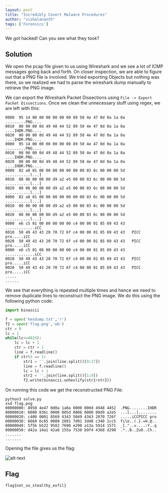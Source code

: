 ```yaml
---
layout: post
title: "Incredibly Covert Malware Procedures"
author: "vishalananth"
tags: ['Forensics']
---
```


We got hacked! Can you see what they took?

## Solution

We open the pcap file given to us using Wireshark and we see a lot of ICMP messages going back and forth. On closer inspection, we are able to figure out that a PNG file is involved. We tried exporting Objects but nothing was there, so we realized we had to parse the wireshark dump manually to retrieve the PNG image.

We can export the Wireshark Packet Dissections using `File -> Export Packet Dissections`. Once we clean the unnecessary stuff using regex, we are left with this:

```
0000  95 14 00 00 00 00 00 00 89 50 4e 47 0d 0a 1a 0a   .........PNG....
0010  00 00 00 0d 49 48 44 52 89 50 4e 47 0d 0a 1a 0a   ....IHDR.PNG....
0020  00 00 00 0d 49 48 44 52 89 50 4e 47 0d 0a 1a 0a   ....IHDR.PNG....
0000  95 14 00 00 00 00 00 00 89 50 4e 47 0d 0a 1a 0a   .........PNG....
0010  00 00 00 0d 49 48 44 52 89 50 4e 47 0d 0a 1a 0a   ....IHDR.PNG....
0020  00 00 00 0d 49 48 44 52 89 50 4e 47 0d 0a 1a 0a   ....IHDR.PNG....
0000  82 a8 01 00 00 00 00 00 00 00 03 6c 00 00 00 5d   ...........l...]
0010  08 06 00 00 00 d9 a2 e5 00 00 03 6c 00 00 00 5d   ...........l...]
0020  08 06 00 00 00 d9 a2 e5 00 00 03 6c 00 00 00 5d   ...........l...]
0000  82 a8 01 00 00 00 00 00 00 00 03 6c 00 00 00 5d   ...........l...]
0010  08 06 00 00 00 d9 a2 e5 00 00 03 6c 00 00 00 5d   ...........l...]
0020  08 06 00 00 00 d9 a2 e5 00 00 03 6c 00 00 00 5d   ...........l...]
0000  e6 c5 01 00 00 00 00 00 c4 00 00 01 85 69 43 43   .............iCC
0010  50 49 43 43 20 70 72 6f c4 00 00 01 85 69 43 43   PICC pro.....iCC
0020  50 49 43 43 20 70 72 6f c4 00 00 01 85 69 43 43   PICC pro.....iCC
0000  e6 c5 01 00 00 00 00 00 c4 00 00 01 85 69 43 43   .............iCC
0010  50 49 43 43 20 70 72 6f c4 00 00 01 85 69 43 43   PICC pro.....iCC
0020  50 49 43 43 20 70 72 6f c4 00 00 01 85 69 43 43   PICC pro.....iCC
.....
......
```

We see that everything is repeated multiple times and hence we need to remove duplicate lines to reconstruct the PNG image. We do this using the following python code:

```python
import binascii

f = open('hexdump.txt','r')
f2 = open('flag.png','wb')
ctr = 0
lc = 1
while(lc<=4824):
    lc = lc + 1
    ctr = ctr + 1
    line = f.readline()
    if ctr%5 == 1:
        str1 = ''.join(line.split()[9:17])
        line = f.readline()
        lc = lc + 1
        str2 = ''.join(line.split()[1:9])
        f2.write(binascii.unhexlify(str1+str2))
```

On running this code we get the reconstructed PNG File:

```
python3 solve.py
xxd flag.png 
00000000: 8950 4e47 0d0a 1a0a 0000 000d 4948 4452  .PNG........IHDR
00000010: 0000 036c 0000 005d 0806 0000 00d9 a2e5  ...l...]........
00000020: c400 0001 8569 4343 5049 4343 2070 726f  .....iCCPICC pro
00000030: 6669 6c65 0000 2891 7d91 3d48 c340 1cc5  file..(.}.=H.@..
00000040: 5f5b b522 9582 7690 e290 a13a 5914 1571  _[."..v....:Y..q
00000050: d42a 14a1 42a8 155a 7530 b9f4 4368 d290  .*..B..Zu0..Ch..
.......
.......
```

Opening the file gives us the flag:

![alt-text]({{site.baseurl}}/assets/Incredibly-Covert-Malware-Procedures/flag.png)

## Flag

```
flag{not_so_stealthy_exfil}
```

